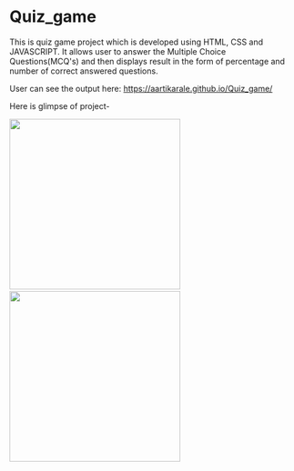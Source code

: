 # Quiz_game

This is quiz game project which is developed using HTML, CSS and JAVASCRIPT. It allows user to answer the Multiple Choice Questions(MCQ's) and then displays result in the form of percentage and number of correct answered questions.

User can see the output here:  https://aartikarale.github.io/Quiz_game/

Here is glimpse of project-





<img height=300 src="https://user-images.githubusercontent.com/104819590/178552458-740e46be-983a-48d9-9296-8601098589c5.png">&nbsp;&nbsp;
<img height=300 src="https://user-images.githubusercontent.com/104819590/178552474-fb477bbc-c54f-447d-b551-953eb55a4061.png">&nbsp;&nbsp;
 
